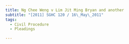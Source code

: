 ```yaml
---
title: Ng Chee Weng v Lim Jit Ming Bryan and another
subtitle: "[2011] SGHC 120 / 16\_May\_2011"
tags:
  - Civil Procedure
  - Pleadings

---
```


